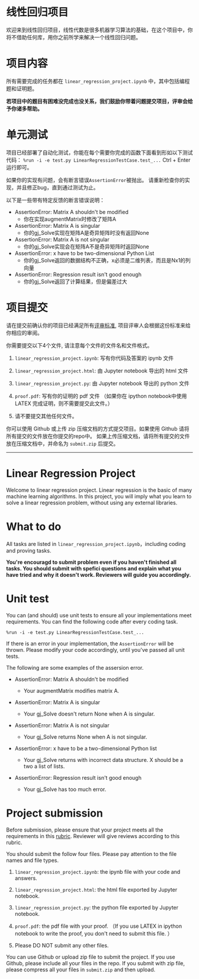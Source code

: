 # 线性回归项目

欢迎来到线性回归项目，线性代数是很多机器学习算法的基础，在这个项目中，你将不借助任何库，用你之前所学来解决一个线性回归问题。

# 项目内容
所有需要完成的任务都在 `linear_regression_project.ipynb` 中，其中包括编程题和证明题。

**若项目中的题目有困难没完成也没关系，我们鼓励你带着问题提交项目，评审会给予你诸多帮助。**


# 单元测试
项目已经部署了自动化测试，你能在每个需要你完成的函数下面看到形如以下测试代码：
`%run -i -e test.py LinearRegressionTestCase.test_...`
Ctrl + Enter 运行即可。

如果你的实现有问题，会有断言错误`AssertionError`被抛出。
请重新检查你的实现，并且修正bug，直到通过测试为止。

以下是一些带有特定反馈的断言错误说明：

- AssertionError: Matrix A shouldn't be modified
  + 你在实现augmentMatrix时修改了矩阵A
- AssertionError: Matrix A is singular
  + 你的gj_Solve实现在矩阵A是奇异矩阵时没有返回None
- AssertionError: Matrix A is not singular
  + 你的gj_Solve实现会在矩阵A不是奇异矩阵时返回None
- AssertionError: x have to be two-dimensional Python List
  + 你的gj_Solve返回的数据结构不正确，x必须是二维列表，而且是Nx1的列向量
- AssertionError: Regression result isn't good enough
  + 你的gj_Solve返回了计算结果，但是偏差过大

# 项目提交
请在提交前确认你的项目已经满足所有[评审标准](https://review.udacity.com/#!/rubrics/871/view), 项目评审人会根据这份标准来给你相应的审阅。

你需要提交以下4个文件, 请注意每个文件的文件名和文件格式。

1. `linear_regression_project.ipynb`: 写有你代码及答案的  ipynb 文件

3. `linear_regression_project.html`: 由 Jupyter notebook 导出的 html 文件

3. `linear_regression_project.py`: 由 Jupyter notebook 导出的 python 文件

2. `proof.pdf`: 写有你的证明的 pdf 文件 （如果你在 ipython notebook中使用 LATEX 完成证明，则不需要提交此文件。）

5. 请不要提交其他任何文件。

你可以使用 Github 或上传 zip 压缩文档的方式提交项目。如果使用 Github 请将所有提交的文件放在你提交的repo中。 如果上传压缩文档，请将所有提交的文件放在压缩文档中，并命名为 `submit.zip` 后提交。

--- 

# Linear Regression Project

Welcome to linear regression project.  Linear regression is the basic of many machine learning algorithms. In this project, you will imply what you learn to solve a linear regression problem, without using any external libraries. 

# What to do
All tasks are listed in  `linear_regression_project.ipynb`，including coding and proving tasks.

**You're encouragd to submit problem even if you haven't finished all tasks. You should submit with spefici questions and explain what you have tried and why it doesn't work. Reviewers will guide you accordingly.**


# Unit test
You can (and should) use unit tests to ensure all your implementations meet requirements. You can find the following code after every coding task. 

`%run -i -e test.py LinearRegressionTestCase.test_...`

If there is an error in your implementation, the `AssertionError` will be thrown. Please modify your code accordingly, until you've passed all unit tests.

The following are some examples of the assersion error. 

- AssertionError: Matrix A shouldn't be modified
  + Your augmentMatrix modifies matrix A. 
  
- AssertionError: Matrix A is singular
  + Your gj_Solve doesn't return None when A is singular. 
- AssertionError: Matrix A is not singular
  + Your gj_Solve returns None when A is not singular.
- AssertionError: x have to be a two-dimensional Python list
  + Your gj_Solve returns with incorrect data structure. X should be a two a list of lists. 

- AssertionError: Regression result isn't good enough
  + Your gj_Solve has too much error. 

# Project submission
Before submission, please ensure that your project meets all the requirements in this [rubric](https://review.udacity.com/#!/rubrics/854/view). Reviewer will give reviews according to this rubric.

You should submit the follow four files. Please pay attention to the file names and file types. 

1. `linear_regression_project.ipynb`: the ipynb file with your code and answers. 

3. `linear_regression_project.html`: the html file exported by Jupyter notebook.

3. `linear_regression_project.py`: the python file exported by Jupyter notebook.

2. `proof.pdf`: the pdf file with your proof. （If you use LATEX in ipython notebook to write the proof, you don't need to submit this file. ）

5. Please DO NOT submit any other files.

You can use Github or upload zip file to submit the project. If you use Github, please include all your files in the repo. If you submit with zip file, please compress all your files in `submit.zip` and then upload. 